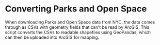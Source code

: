 # Converting Parks and Open Space
When downloading Parks and Open Space data from NYC, the data comes through as CSVs with geometry fields that can't be read by ArcGIS. This script converts the CSVs to readable shapefiles using GeoPandas, which can then be uploaded into ArcGIS for mapping.
